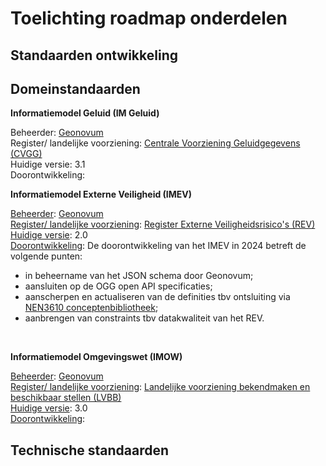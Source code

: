 # Toelichting roadmap onderdelen

## Standaarden ontwikkeling



## Domeinstandaarden

**Informatiemodel Geluid (IM Geluid)**

Beheerder: <a href='https://www.geonovum.nl/geo-standaarden/informatiemodel-geluid' target='_blank'>Geonovum</a><br/>
Register/ landelijke voorziening: <a href='https://www.rivm.nl/cvgg' target='_blank'>Centrale Voorziening Geluidgegevens (CVGG)</a><br/>
Huidige versie: 3.1<br/>
Doorontwikkeling: 
<br/>

**Informatiemodel Externe Veiligheid (IMEV)**

<u>Beheerder</u>: <a href='https://www.geonovum.nl/geo-standaarden/informatiemodel-externe-veiligheid' target='_blank'>Geonovum</a><br/>
<u>Register/ landelijke voorziening</u>: <a href='https://www.registerexterneveiligheid.nl/' target='_blank'>Register Externe Veiligheidsrisico's (REV)</a><br/>
<u>Huidige versie</u>: 2.0<br/>
<u>Doorontwikkeling</u>: De doorontwikkeling van het IMEV in 2024 betreft de volgende punten:<br/>
<ul><li>in beheername van het JSON schema door Geonovum;</li>
<li>aansluiten op de OGG open API specificaties;</li>
<li>aanscherpen en actualiseren van de definities tbv ontsluiting via <a href='https://definities.geostandaarden.nl/nl/' target='_blank'>NEN3610 conceptenbibliotheek</a>;</li>
<li>aanbrengen van constraints tbv datakwaliteit van het REV.</li>
</ul> <br/>

**Informatiemodel Omgevingswet (IMOW)**

<u>Beheerder</u>: <a href='https://www.geonovum.nl/geo-standaarden/omgevingswet/STOPTPOD' target='_blank'>Geonovum</a><br/>
<u>Register/ landelijke voorziening</u>: <a href='https://iplo.nl/digitaal-stelsel/omgevingsdocumenten-opstellen-publiceren-wijzigen/omgevingsdocumenten-publiceren/' target='_blank'>Landelijke voorziening bekendmaken en beschikbaar stellen (LVBB)</a><br/>
<u>Huidige versie</u>: 3.0<br/>
<u>Doorontwikkeling</u>: 
<br/>

## Technische standaarden

